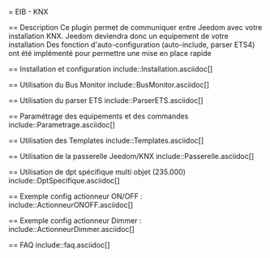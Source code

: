 = EIB - KNX

== Description
Ce plugin permet de communiquer entre Jeedom avec votre installation KNX.
Jeedom deviendra donc un equipement de votre installation 
Des fonction d'auto-configuration (auto-include, parser ETS4) ont été implémenté pour permettre une mise en place rapide

== Installation et configuration
include::Installation.asciidoc[]

== Utilisation du Bus Monitor
include::BusMonitor.asciidoc[]

== Utilisation du parser ETS
include::ParserETS.asciidoc[]

== Paramétrage des equipements et des commandes
include::Parametrage.asciidoc[]

== Utilisation des Templates
include::Templates.asciidoc[]

== Utilisation de la passerelle Jeedom/KNX
include::Passerelle.asciidoc[]

== Utilisation de dpt spécifique multi objet (235.000)
include::DptSpecifique.asciidoc[]

== Exemple config actionneur ON/OFF :
include::ActionneurONOFF.asciidoc[]

== Exemple config actionneur Dimmer :
include::ActionneurDimmer.asciidoc[]

== FAQ
include::faq.asciidoc[]
